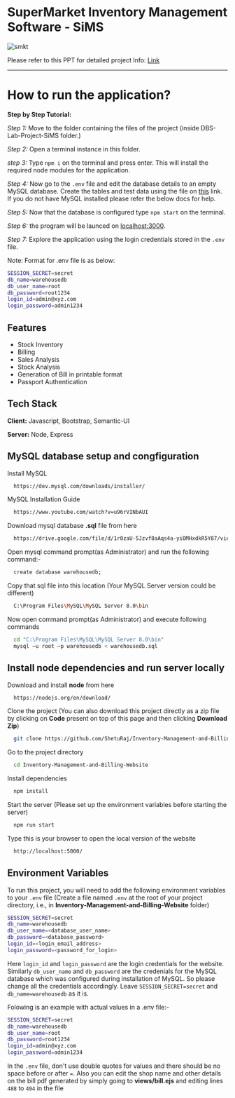 # SuperMarket Inventory Management Software - SiMS

![smkt](https://user-images.githubusercontent.com/96542494/236182414-7d08ca93-6c4b-41c0-8d86-fe5a4a26e987.png)

Please refer to this PPT for detailed project Info: [Link](https://docs.google.com/presentation/d/1dTazanZ8y5j9DeEx2Rdi3isoEvZ4XJGY/edit?usp=sharing&ouid=102307740857945347515&rtpof=true&sd=true)

---

# How to run the application?
**Step by Step Tutorial:**

*Step 1:* Move to the folder containing the files of the project (inside DBS-Lab-Project-SiMS folder.)

*Step 2:* Open a terminal instance in this folder.

*step 3:* Type `npm i` on the terminal and press enter. This will install the required node modules for the application.

*Step 4:* Now go to the `.env` file and edit the database details to an empty MySQL database. Create the tables and test data using the file on [this](https://drive.google.com/file/d/1r0zaU-5Jzvf8aAqs4a-yiOMHxdkR5Y87/view?usp=sharing) link. If you do not have MySQL installed please refer the below docs for help.

*Step 5:* Now that the database is configured type `npm start` on the terminal.

*Step 6:* the program will be launced on [localhost:3000](https://localhost:3000/).

*Step 7:* Explore the application using the login credentials stored in the `.env` file.

Note: Format for .env file is as below:
```bash
SESSION_SECRET=secret
db_name=warehousedb
db_user_name=root
db_password=root1234
login_id=admin@xyz.com
login_password=admin1234
```

## Features

- Stock Inventory
- Billing
- Sales Analysis
- Stock Analysis
- Generation of Bill in printable format
- Passport Authentication
  
## Tech Stack

**Client:** Javascript, Bootstrap, Semantic-UI

**Server:** Node, Express

## MySQL database setup and congfiguration

Install MySQL

```bash
  https://dev.mysql.com/downloads/installer/
```

MySQL Installation Guide

```bash
  https://www.youtube.com/watch?v=u96rVINbAUI
```
Download mysql database **.sql** file from here

```bash
  https://drive.google.com/file/d/1r0zaU-5Jzvf8aAqs4a-yiOMHxdkR5Y87/view?usp=sharing
```
Open mysql command prompt(as Administrator) and run the following command:-

```bash
  create database warehousedb;
```

Copy that sql file into this location (Your MySQL Server version could be different)
```bash
  C:\Program Files\MySQL\MySQL Server 8.0\bin
```

Now open command prompt(as Administrator) and execute following commands
```bash
  cd "C:\Program Files\MySQL\MySQL Server 8.0\bin"
  mysql –u root –p warehousedb < warehousedb.sql
```
  
## Install node dependencies and run server locally

Download and install **node** from here
```bash
  https://nodejs.org/en/download/
```

Clone the project (You can also download this project directly as a zip file by clicking on **Code** present on top of this page and then clicking **Download Zip**)

```bash
  git clone https://github.com/ShetuRaj/Inventory-Management-and-Billing-Website.git
```

Go to the project directory

```bash
  cd Inventory-Management-and-Billing-Website
```

Install dependencies

```bash
  npm install
```


Start the server (Please set up the environment variables before starting the server)

```bash
  npm run start
```

Type this is your browser to open the local version of the website

```bash
  http://localhost:5000/
```

  
## Environment Variables

To run this project, you will need to add the following environment variables to your `.env` file (Create a file named `.env` at the root of your project directory, i.e., in **Inventory-Management-and-Billing-Website** folder)

```bash
SESSION_SECRET=secret
db_name=warehousedb
db_user_name=<database_user_name>
db_password=<database_password>
login_id=<login_email_address>
login_password=<password_for_login>
```


Here `login_id` and `login_password` are the login credentials for the website. Similarly `db_user_name` and `db_password` are the credenials for the MySQL database which was configured during installation of MySQL. So please change all the credentials accordingly. 
Leave `SESSION_SECRET=secret` and `db_name=warehousedb` as it is.

Folowing is an example with actual values in a .env file:-

```bash
SESSION_SECRET=secret
db_name=warehousedb
db_user_name=root
db_password=root1234
login_id=admin@xyz.com
login_password=admin1234
```
  
In the `.env` file, don't use double quotes for values and there should be no space before or after `=`. Also you can edit the shop name and other details on the bill pdf generated by simply going to **views/bill.ejs** and editing lines `488` to `494` in the file
